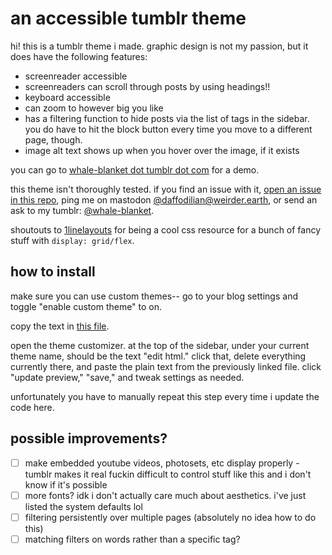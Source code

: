 # an accessible tumblr theme

hi! this is a tumblr theme i made. graphic design is not my passion, but it does have the following features:

- screenreader accessible
- screenreaders can scroll through posts by using headings!!
- keyboard accessible
- can zoom to however big you like
- has a filtering function to hide posts via the list of tags in the sidebar. you do have to hit the block button every time you move to a different page, though.
- image alt text shows up when you hover over the image, if it exists

you can go to [whale-blanket dot tumblr dot com](https://whale-blanket.tumblr.com) for a demo.

this theme isn't thoroughly tested. if you find an issue with it, [open an issue in this repo](https://github.com/stillnotstars/tungle/issues/new), ping me on mastodon [@daffodilian@weirder.earth](https://weirder.earth/@daffodilian), or send an ask to my tumblr: [@whale-blanket](https://whale-blanket.tumblr.com).

shoutouts to [1linelayouts](https://1linelayouts.glitch.me/) for being a cool css resource for a bunch of fancy stuff with `display: grid/flex`.

## how to install
make sure you can use custom themes-- go to your blog settings and toggle "enable custom theme" to on.

copy the text in [this file](https://raw.githubusercontent.com/stillnotstars/tungle/main/theme.html).

open the theme customizer. at the top of the sidebar, under your current theme name, should be the text "edit html." click that, delete everything currently there, and paste the plain text from the previously linked file. click "update preview," "save," and tweak settings as needed.

unfortunately you have to manually repeat this step every time i update the code here.

## possible improvements?

- [ ] make embedded youtube videos, photosets, etc display properly - tumblr makes it real fuckin difficult to control stuff like this and i don't know if it's possible
- [ ] more fonts? idk i don't actually care much about aesthetics. i've just listed the system defaults lol
- [ ] filtering persistently over multiple pages (absolutely no idea how to do this)
- [ ] matching filters on words rather than a specific tag?

